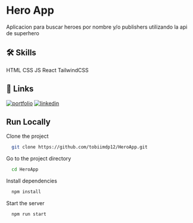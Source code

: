 
# Hero App

Aplicacion para buscar heroes por nombre y/o publishers utilizando la api de superhero







    
## 🛠 Skills

HTML CSS JS React TailwindCSS


## 🔗 Links
[![portfolio](https://img.shields.io/badge/my_portfolio-000?style=for-the-badge&logo=ko-fi&logoColor=white)](https://tobiasselva.netlify.app/)
[![linkedin](https://img.shields.io/badge/linkedin-0A66C2?style=for-the-badge&logo=linkedin&logoColor=white)](https://www.linkedin.com/in/tobias-selva/)


## Run Locally

Clone the project

```bash
  git clone https://github.com/tobiimdp12/HeroApp.git
```

Go to the project directory

```bash
  cd HeroApp
```

Install dependencies

```bash
  npm install
```

Start the server

```bash
  npm run start
```

